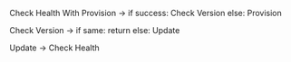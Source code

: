 Check Health With Provision ->
	if success: Check Version
	else: Provision

Check Version ->
	if same: return
	else: Update

Update ->
	Check Health
